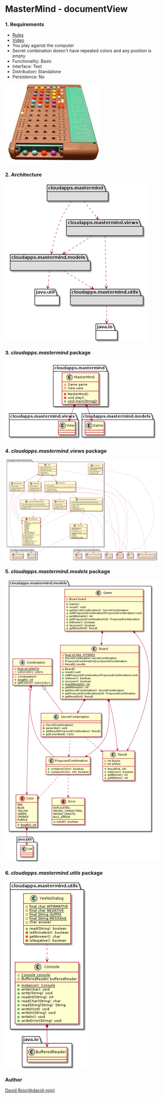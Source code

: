 # MasterMind - documentView 

### 1. Requirements

- [Rules](https://en.wikipedia.org/wiki/Mastermind_(board_game))
- [Video](https://www.youtube.com/watch?v=dMHxyulGrEk)
- You play against the computer
- Secret combination doesn't have repeated colors and any position is empty
- Functionality: Basic
- Interface: Text
- Distribution: Standalone
- Persistence: No

![MASTERMIND GAME](img/mastermind.jpg)

### 2. Architecture

![ARCHITECTURE](img/architecture.png)

### 3. *cloudapps.mastermind* package

![MASTERMIND PACKAGE](img/package-cloudapps-mastermind.png)

### 4. *cloudapps.mastermind.views* package

![MASTERMIND VIEWS](img/package-cloudapps-mastermind-views.png)

### 5. *cloudapps.mastermind.models* package

![MASTERMIND VIEWS](img/package-cloudapps-mastermind-models.png)

### 6. *cloudapps.mastermind.utils* package

![MASTERMIND VIEWS](img/package-cloudapps-mastermind-utils.png)

### Author

[David Rojo(@david-rojo)](https://github.com/david-rojo)

